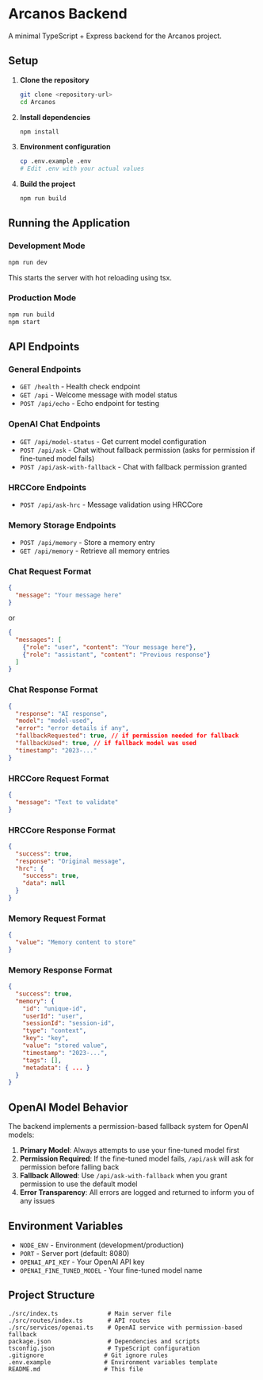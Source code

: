 # Arcanos Backend

A minimal TypeScript + Express backend for the Arcanos project.

## Setup

1. **Clone the repository**
   ```bash
   git clone <repository-url>
   cd Arcanos
   ```

2. **Install dependencies**
   ```bash
   npm install
   ```

3. **Environment configuration**
   ```bash
   cp .env.example .env
   # Edit .env with your actual values
   ```

4. **Build the project**
   ```bash
   npm run build
   ```

## Running the Application

### Development Mode
```bash
npm run dev
```
This starts the server with hot reloading using tsx.

### Production Mode
```bash
npm run build
npm start
```

## API Endpoints

### General Endpoints
- `GET /health` - Health check endpoint
- `GET /api` - Welcome message with model status
- `POST /api/echo` - Echo endpoint for testing

### OpenAI Chat Endpoints
- `GET /api/model-status` - Get current model configuration
- `POST /api/ask` - Chat without fallback permission (asks for permission if fine-tuned model fails)
- `POST /api/ask-with-fallback` - Chat with fallback permission granted

### HRCCore Endpoints
- `POST /api/ask-hrc` - Message validation using HRCCore

### Memory Storage Endpoints
- `POST /api/memory` - Store a memory entry
- `GET /api/memory` - Retrieve all memory entries

### Chat Request Format
```json
{
  "message": "Your message here"
}
```
or
```json
{
  "messages": [
    {"role": "user", "content": "Your message here"},
    {"role": "assistant", "content": "Previous response"}
  ]
}
```

### Chat Response Format
```json
{
  "response": "AI response",
  "model": "model-used",
  "error": "error details if any",
  "fallbackRequested": true, // if permission needed for fallback
  "fallbackUsed": true, // if fallback model was used
  "timestamp": "2023-..."
}
```

### HRCCore Request Format
```json
{
  "message": "Text to validate"
}
```

### HRCCore Response Format
```json
{
  "success": true,
  "response": "Original message",
  "hrc": {
    "success": true,
    "data": null
  }
}
```

### Memory Request Format
```json
{
  "value": "Memory content to store"
}
```

### Memory Response Format
```json
{
  "success": true,
  "memory": {
    "id": "unique-id",
    "userId": "user",
    "sessionId": "session-id",
    "type": "context",
    "key": "key",
    "value": "stored value",
    "timestamp": "2023-...",
    "tags": [],
    "metadata": { ... }
  }
}
```

## OpenAI Model Behavior

The backend implements a permission-based fallback system for OpenAI models:

1. **Primary Model**: Always attempts to use your fine-tuned model first
2. **Permission Required**: If the fine-tuned model fails, `/api/ask` will ask for permission before falling back
3. **Fallback Allowed**: Use `/api/ask-with-fallback` when you grant permission to use the default model
4. **Error Transparency**: All errors are logged and returned to inform you of any issues

## Environment Variables

- `NODE_ENV` - Environment (development/production)
- `PORT` - Server port (default: 8080)
- `OPENAI_API_KEY` - Your OpenAI API key
- `OPENAI_FINE_TUNED_MODEL` - Your fine-tuned model name

## Project Structure

```
./src/index.ts              # Main server file
./src/routes/index.ts       # API routes
./src/services/openai.ts    # OpenAI service with permission-based fallback
package.json                # Dependencies and scripts
tsconfig.json               # TypeScript configuration
.gitignore                 # Git ignore rules
.env.example               # Environment variables template
README.md                  # This file
```
